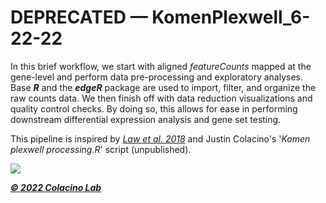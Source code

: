 # ****DEPRECATED**** — KomenPlexwell_6-22-22
  In this brief workflow, we start with aligned _featureCounts_ mapped at the gene-level and perform data pre-processing and exploratory analyses. Base **_R_** and the **_edgeR_** package are used to import, filter, and organize the raw counts data. We then finish off with data reduction visualizations and quality control checks. By doing  so, this allows for ease in performing downstream differential expression analysis and gene set testing. 
  
  This pipeline is inspired by _[Law et al. 2018](https://bioconductor.org/packages/release/workflows/vignettes/RNAseq123/inst/doc/limmaWorkflow.html)_ and Justin Colacino's '_Komen plexwell processing.R_' script (unpublished).
  
![](https://sph.umich.edu/news/2021posts/images/sph-building-exterior.jpg)

_**[© 2022 Colacino Lab](https://www.colacinolab.com/)**_
